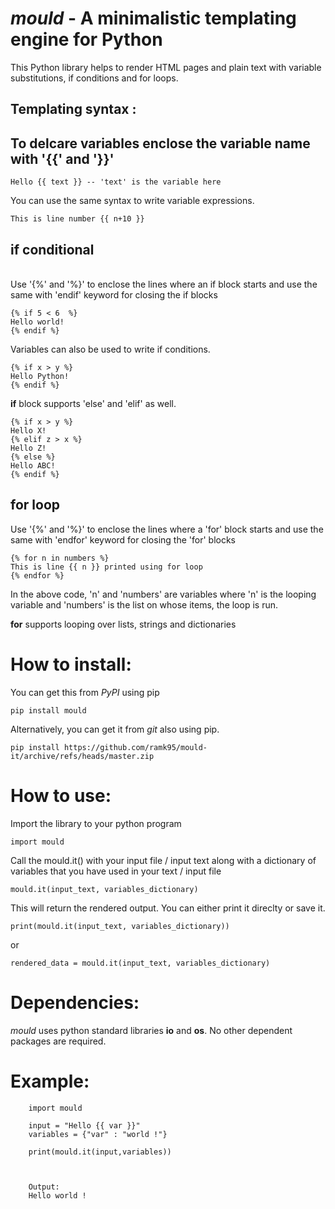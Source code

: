 # <i><b>mould</i></b> - A minimalistic templating engine for Python

This Python library helps to render HTML pages and plain text with variable substitutions, if conditions and for loops.


## Templating syntax :

## To delcare variables enclose the variable name with '{{' and '}}'

    Hello {{ text }} -- 'text' is the variable here

You can use the same syntax to write variable expressions.

    This is line number {{ n+10 }}


## <b>if</b> conditional
<br>
Use '{%' and '%}' to enclose the lines where an if block starts and use the same with 'endif' keyword for closing the if blocks

    
    {% if 5 < 6  %}
    Hello world!
    {% endif %}
    
Variables can also be used to write if conditions.

    {% if x > y %}
    Hello Python!
    {% endif %}
    
<b>if</b> block supports 'else' and 'elif' as well.

    {% if x > y %}
    Hello X!
    {% elif z > x %}
    Hello Z!
    {% else %}
    Hello ABC!
    {% endif %}

## <b>for</b> loop

Use '{%' and '%}' to enclose the lines where a 'for' block starts and use the same with 'endfor' keyword for closing the 'for' blocks
    
    {% for n in numbers %}
    This is line {{ n }} printed using for loop
    {% endfor %}

In the above code, 'n' and 'numbers' are variables where 'n' is the looping variable and 'numbers' is the list on whose items, the loop is run.

<b>for</b> supports looping over lists, strings and dictionaries

# How to install:

You can get this from <i>PyPI</i>  using pip

    pip install mould

Alternatively, you can get it from <i>git</i> also using pip.

    pip install https://github.com/ramk95/mould-it/archive/refs/heads/master.zip

# How to use:
Import the library to your python program
    
    import mould

Call the mould.it() with your input file / input text along with a dictionary of variables that you have used in your text / input file

    mould.it(input_text, variables_dictionary)

This will return the rendered output. You can either print it direclty or save it.

    print(mould.it(input_text, variables_dictionary))
or

    rendered_data = mould.it(input_text, variables_dictionary)

# Dependencies:

<i>mould</i> uses python standard libraries <b>io</b> and <b>os</b>. No other dependent packages are required.

# Example:

        import mould

        input = "Hello {{ var }}"
        variables = {"var" : "world !"}

        print(mould.it(input,variables))



        Output:
        Hello world !
